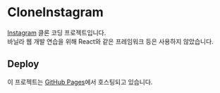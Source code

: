# CloneInstagram

[Instagram](https://www.instagram.com) 클론 코딩 프로젝트입니다.\
바닐라 웹 개발 연습을 위해 React와 같은 프레임워크 등은 사용하지 않았습니다.

## Deploy

이 프로젝트는 [GitHub Pages](https://WhiteKr.github.io/CloneInstagram)에서 호스팅되고 있습니다.
